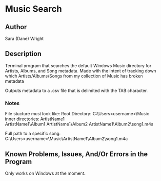 # Music Search

## Author
Sara (Dane) Wright


## Description
Terminal program that searches the default Windows Music directory for Artists, Albums, and Song metadata.
Made with the intent of tracking down which Artists/Albums/Songs from my collection of Music has broken metadata


Outputs metadata to a .csv file that is delimited with the TAB character.


### Notes
File stucture must look like:
Root Directory:                     C:\Users\<username>\Music
inner directories:                  ArtistName1\
                                    ArtistName1\Album1
                                    ArtistName1\Album2
                                    ArtistName1\Album2\song1.m4a

Full path to a specific song: C:\Users\<username>\Music\ArtistName1\Album2\song1.m4a


## Known Problems, Issues, And/Or Errors in the Program
Only works on Windows at the moment.


